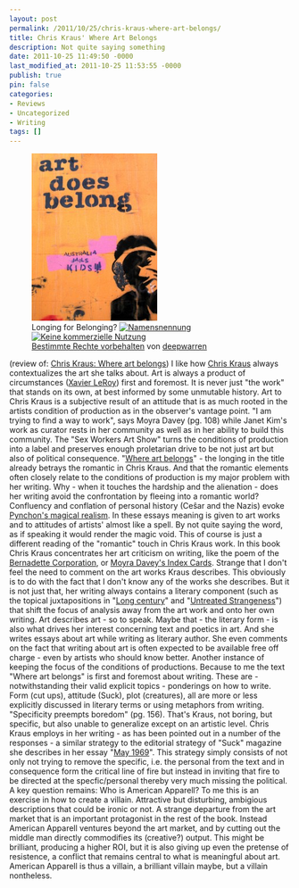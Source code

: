 ```yaml
---
layout: post
permalink: /2011/10/25/chris-kraus-where-art-belongs/
title: Chris Kraus' Where Art Belongs
description: Not quite saying something
date: 2011-10-25 11:49:50 -0000
last_modified_at: 2011-10-25 11:53:55 -0000
publish: true
pin: false
categories:
- Reviews
- Uncategorized
- Writing
tags: []
---
```

<figure>
  <a href="/assets/wp-content/uploads/2011/10/art-does-belong.jpg" target="_blank"><img src="/assets/wp-content/uploads/2011/10/art-does-belong-225x300.jpg" alt="Art belongs in Jail"></a>
  <figcaption>
  Longing for Belonging?
    <a href="https://creativecommons.org/licenses/by-nc/2.0/">
      <img decoding="async" title="Namensnennung" src="https://minimeta.de/wp-content/uploads/cc-images/cc_icon_attribution_small.gif" alt="Namensnennung" border="0">
      <img decoding="async" title="Keine kommerzielle Nutzung" src="https://minimeta.de/wp-content/uploads/cc-images/cc_icon_noncomm_small.gif" alt="Keine kommerzielle Nutzung" border="0">
    </a><br>
    <a title="Attribution-NonCommercial License" href="https://creativecommons.org/licenses/by-nc/2.0/">Bestimmte Rechte vorbehalten</a> von <a href="https://www.flickr.com/photos/fuzzhead/">deepwarren</a></figcaption>
</figure>

(review of: [Chris Kraus: Where art belongs](https://semiotexte.com/?page_id=139 "Semiotext\(e\)")) I like how [Chris Kraus](https://www.realitysandwich.com/blog/chris_kraus "Kraus' Blog") always contextualizes the art she talks about. Art is always a product of circumstances ([Xavier LeRoy](https://youtu.be/xEI-Fb1IYXQ "Video of Xavier's performance")) first and foremost. It is never just "the work" that stands on its own, at best informed by some unmutable history. Art to Chris Kraus is a subjective result of an attitude that is as much rooted in the artists condition of production as in the observer's vantage point. "I am trying to find a way to work", says Moyra Davey (pg. 108) while Janet Kim's work as curator rests in her community as well as in her ability to build this community. The "Sex Workers Art Show" turns the conditions of production into a label and preserves enough proletarian drive to be not just art but also of political consequence. "[Where art belongs](https://semiotexte.com/?p=798 "Semiotext\(e\)")" - the longing in the title already betrays the romantic in Chris Kraus. And that the romantic elements often closely relate to the conditions of production is my major problem with her writing. Why - when it touches the hardship and the alienation - does her writing avoid the confrontation by fleeing into a romantic world? Confluency and conflation of personal history (Ceŝar and the Nazis) evoke [Pynchon's magical realism](https://cl49.pynchonwiki.com/wiki/index.php?title=High_Magic_to_low_Puns). In these essays meaning is given to art works and to attitudes of artists' almost like a spell. By not quite saying the word, as if speaking it would render the magic void. This of course is just a different reading of the "romantic" touch in Chris Kraus work. In this book Chris Kraus concentrates her art criticism on writing, like the poem of the [Bernadette Corporation](https://www.mayrevue.com/CKraus-ENG), or [Moyra Davey's Index Cards](https://www.kunsthallebasel.ch/publications#47). Strange that I don't feel the need to comment on the art works Kraus describes. This obviously is to do with the fact that I don't know any of the works she describes. But it is not just that, her writing always contains a literary component (such as the topical juxtapositions in "[Long century](https://www.thislongcentury.com/?p=30&c=1)" and "[Untreated Strangeness](https://momentaart.org/cur_pro/UntreatedStrangeness.html)") that shift the focus of analysis away from the art work and onto her own writing. Art describes art - so to speak. Maybe that - the literary form - is also what drives her interest concerning text and poetics in art. And she writes essays about art while writing as literary author. She even comments on the fact that writing about art is often expected to be available free off charge - even by artists who should know better. Another instance of keeping the focus of the conditions of productions. Because to me the text "Where art belongs" is first and foremost about writing. These are - notwithstanding their valid explicit topics - ponderings on how to write. Form (cut ups), attitude (Suck), plot (creatures), all are more or less explicitly discussed in literary terms or using metaphors from writing. "Specificity preempts boredom" (pg. 156). That's Kraus, not boring, but specific, but also unable to generalize except on an artistic level. Chris Kraus employs in her writing - as has been pointed out in a number of the responses - a similar strategy to the editorial strategy of "Suck" magazine she describes in her essay "[May 1969](https://findarticles.com/p/articles/mi_m0268/is_9_46/ai_n31609051/)". This strategy simply consists of not only not trying to remove the specific, i.e. the personal from the text and in consequence form the critical line of fire but instead in inviting that fire to be directed at the specfic/personal thereby very much missing the political. A key question remains: Who is American Apparell? To me this is an exercise in how to create a villain. Attractive but disturbing, ambigious descriptions that could be ironic or not. A strange departure from the art market that is an important protagonist in the rest of the book. Instead American Apparell ventures beyond the art market, and by cutting out the middle man directly commodifies its (creative?) output. This might be brilliant, producing a higher ROI, but it is also giving up even the pretense of resistence, a conflict that remains central to what is meaningful about art. American Apparell is thus a villain, a brilliant villain maybe, but a villain nontheless.
